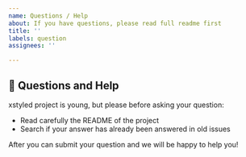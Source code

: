 ```yaml
---
name: Questions / Help
about: If you have questions, please read full readme first
title: ''
labels: question
assignees: ''

---
```


## 💬 Questions and Help

xstyled project is young, but please before asking your question:

- Read carefully the README of the project
- Search if your answer has already been answered in old issues

After you can submit your question and we will be happy to help you!
